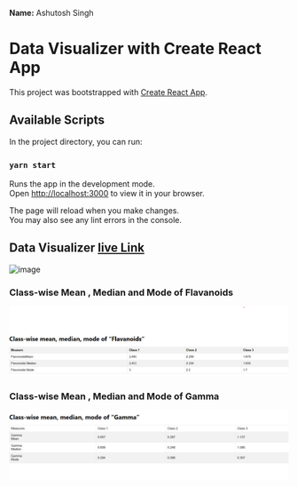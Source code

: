 **Name:** Ashutosh Singh

# Data Visualizer with Create React App

This project was bootstrapped with [Create React App](https://github.com/facebook/create-react-app).

## Available Scripts

In the project directory, you can run:

### `yarn start`

Runs the app in the development mode.\
Open [http://localhost:3000](http://localhost:3000) to view it in your browser.

The page will reload when you make changes.\
You may also see any lint errors in the console.

## Data Visualizer [live Link](https://judgeuix)

![image](https://img.shields.io/badge/project-assignment-red)

### Class-wise Mean , Median and Mode of Flavanoids

![image](public/images/flavanoids.png)

### Class-wise Mean , Median and Mode of Gamma

![image](public/images/gamma.png)
